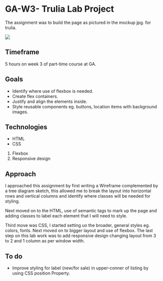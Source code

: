 # GA-W3- Trulia Lab Project

The assignment was to build the page as pictured in the mockup jpg. for trulia.

![](readme-images/design-mockup.png)

## Timeframe

5 hours on week 3 of part-time course at GA.

## Goals
* Identify where use of flexbox is needed.
* Create flex containers.
* Justify and align the elements inside.
* Style reusable components eg. buttons, location items with background images.

## Technologies
* HTML
* CSS
 1. Flexbox
 2. Responsive design

## Approach 
I approached this assignment by first writing a Wireframe complemented by a tree diagram sketch, this allowed me to break the layout into horizontal rows and vertical columns and identify where classes will be needed for styling. 

Next moved on to the HTML, use of semantic tags to mark up the page and adding classes to label each element that I will need to style.

Third move was CSS, I started setting uo the broader, general styles eg. colors, fonts. Next moved on to bigger layout and use of flexbox.
The last step on this lab work was to add responsive design changing layout from 3 to 2 and 1 column as per window width.

## To do
* Improve styling for label (new/for sale) in upper-conner of listing by using CSS position Property.